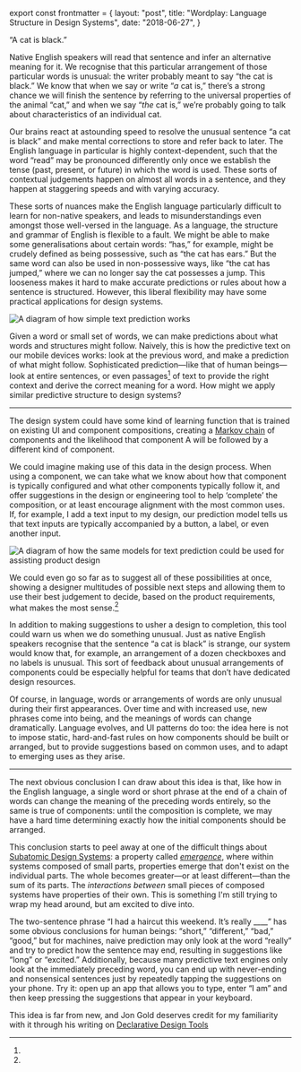 export const frontmatter = {
  layout: "post",
  title: "Wordplay: Language Structure in Design Systems",
  date: "2018-06-27",
}



“A cat is black.”

Native English speakers will read that sentence and infer an alternative meaning
for it. We recognise that this particular arrangement of those particular words
is unusual: the writer probably meant to say “the cat is black.” We know that
when we say or write “_a_ cat is,” there’s a strong chance we will finish the
sentence by referring to the universal properties of the animal “cat,” and
when we say “_the_ cat is,” we’re probably going to talk about characteristics
of an individual cat.

Our brains react at astounding speed to resolve the unusual sentence “a cat is
black” and make mental corrections to store and refer back to later. The English
language in particular is highly context-dependent, such that the word “read”
may be pronounced differently only once we establish the tense (past, present,
or future) in which the word is used. These sorts of contextual judgements
happen on almost all words in a sentence, and they happen at staggering speeds
and with varying accuracy.

These sorts of nuances make the English language particularly difficult to learn
for non-native speakers, and leads to misunderstandings even amongst those
well-versed in the language. As a language, the structure and grammar of
English is flexible to a fault. We might be able to make some generalisations
about certain words: “has,” for example, might be crudely defined as being
possessive, such as “the cat has ears.” But the same word can also be used in
non-possessive ways, like “the cat has jumped,” where we can no longer say the
cat possesses a jump. This looseness makes it hard to make accurate
predictions or rules about how a sentence is structured. However, this liberal
flexibility may have some practical applications for design systems.

<Image
  alt="A diagram of how simple text prediction works"
  src="2018/06/wp-language.svg"
  caption="A diagram of possible predictions for a sentence. The English language is difficult to predict because of its flexible sentence structure and context-dependent syntax."
/>

Given a word or small set of words, we can make predictions about what words and
structures might follow. Naively, this is how the predictive text on our mobile
devices works: look at the previous word, and make a prediction of what might
follow. Sophisticated prediction—like that of human beings—look at entire
sentences, or even passages[^1] of text to provide the right context and derive
the correct meaning for a word. How might we apply similar predictive structure
to design systems?

---

The design system could have some kind of learning function that is trained on
existing UI and component compositions, creating a [Markov
chain](http://setosa.io/ev/markov-chains/) of components and the likelihood that
component A will be followed by a different kind of component.

We could imagine making use of this data in the design process. When using a
component, we can take what we know about how that component is typically
configured and what other components typically follow it, and offer suggestions
in the design or engineering tool to help ‘complete’ the composition, or at
least encourage alignment with the most common uses. If, for example, I add a
text input to my design, our prediction model tells us that text inputs are
typically accompanied by a button, a label, or even another input.

<Image
  alt="A diagram of how the same models for text prediction could be used for assisting product design"
  src="2018/06/wp-design.svg"
  caption="Naive prediction may have practical applications in design, where flexibility and context-dependency are actually sensible characteristics of a system."
/>

We could even go so far as to suggest all of these possibilities at once,
showing a designer multitudes of possible next steps and allowing them to use
their best judgement to decide, based on the product requirements, what makes
the most sense.[^2]

In addition to making suggestions to usher a design to completion, this tool
could warn us when we do something unusual. Just as native English speakers
recognise that the sentence “a cat is black” is strange, our system would know
that, for example, an arrangement of a dozen checkboxes and no labels is
unusual. This sort of feedback about unusual arrangements of components could be
especially helpful for teams that don’t have dedicated design resources.

Of course, in language, words or arrangements of words are only unusual during
their first appearances. Over time and with increased use, new phrases come into
being, and the meanings of words can change dramatically. Language evolves, and
UI patterns do too: the idea here is not to impose static, hard-and-fast rules
on how components should be built or arranged, but to provide suggestions based
on common uses, and to adapt to emerging uses as they arise.

---

The next obvious conclusion I can draw about this idea is that, like how in
the English language, a single word or short phrase at the end of a chain of
words can change the meaning of the preceding words entirely, so the same is
true of components: until the composition is complete, we may have a hard time
determining exactly how the initial components should be arranged.

This conclusion starts to peel away at one of the difficult things about
[Subatomic Design Systems](/2018/01/05/subatomic-design-systems/): a property
called [_emergence_](https://en.wikipedia.org/wiki/Emergence), where within
systems composed of small parts, properties emerge that don't exist on the
individual parts. The whole becomes greater—or at least different—than the sum
of its parts. The _interactions between_ small pieces of composed systems
have properties of their own. This is something I'm still trying to wrap my head
around, but am excited to dive into.

[^1]:

  The two-sentence phrase “I had a haircut this weekend. It’s really \_\_\_\_”
  has some obvious conclusions for human beings: “short,” “different,” “bad,”
  “good,” but for machines, naive prediction may only look at the word “really”
  and try to predict how the sentence may end, resulting in suggestions like
  “long” or “excited.” Additionally, because many predictive text engines only
  look at the immediately preceding word, you can end up with never-ending and
  nonsensical sentences just by repeatedly tapping the suggestions on your phone.
  Try it: open up an app that allows you to type, enter “I am” and then keep
  pressing the suggestions that appear in your keyboard.

[^2]:

  This idea is far from new, and Jon Gold deserves credit for my familiarity
  with it through his writing on [Declarative Design
  Tools](https://jon.gold/2016/06/declarative-design-tools/)
